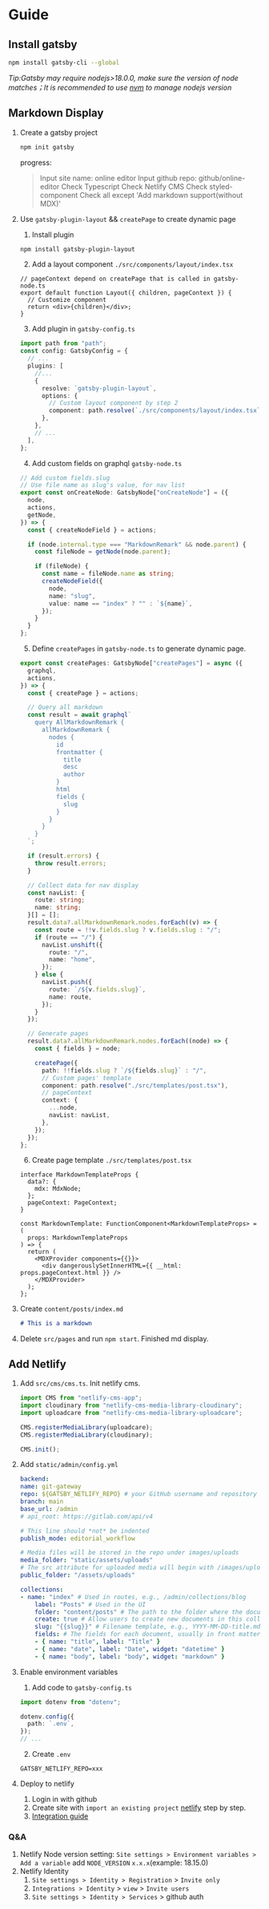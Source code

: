 # Guide

## Install gatsby

```bash
npm install gatsby-cli --global
```

_Tip:Gatsby may require nodejs>18.0.0, make sure the version of node matches；It is recommended to use [nvm](https://github.com/nvm-sh/nvm) to manage nodejs version_

## Markdown Display

1. Create a gatsby project

   ```bash
   npm init gatsby
   ```

   progress:

   > Input site name: online editor
   > Input github repo: github/online-editor
   > Check Typescript
   > Check Netlify CMS
   > Check styled-component
   > Check all except 'Add markdown support(without MDX)'

2. Use `gatsby-plugin-layout` && `createPage` to create dynamic page

   1. Install plugin

   ```bash
   npm install gatsby-plugin-layout
   ```

   2. Add a layout component `./src/components/layout/index.tsx`

   ```tsx
   // pageContext depend on createPage that is called in gatsby-node.ts
   export default function Layout({ children, pageContext }) {
     // Customize component
     return <div>{children}</div>;
   }
   ```

   3. Add plugin in `gatsby-config.ts`

   ```typescript
   import path from "path";
   const config: GatsbyConfig = {
     // ...
     plugins: [
       //...
       {
         resolve: `gatsby-plugin-layout`,
         options: {
           // Custom layout component by step 2
           component: path.resolve(`./src/components/layout/index.tsx`),
         },
       },
       // ...
     ],
   };
   ```

   4. Add custom fields on graphql `gatsby-node.ts`

   ```typescript
   // Add custom fields.slug
   // Use file name as slug's value, for nav list
   export const onCreateNode: GatsbyNode["onCreateNode"] = ({
     node,
     actions,
     getNode,
   }) => {
     const { createNodeField } = actions;

     if (node.internal.type === "MarkdownRemark" && node.parent) {
       const fileNode = getNode(node.parent);

       if (fileNode) {
         const name = fileNode.name as string;
         createNodeField({
           node,
           name: "slug",
           value: name == "index" ? "" : `${name}`,
         });
       }
     }
   };
   ```

   5. Define `createPages` in `gatsby-node.ts` to generate dynamic page.

   ```typescript
   export const createPages: GatsbyNode["createPages"] = async ({
     graphql,
     actions,
   }) => {
     const { createPage } = actions;

     // Query all markdown
     const result = await graphql`
       query AllMarkdownRemark {
         allMarkdownRemark {
           nodes {
             id
             frontmatter {
               title
               desc
               author
             }
             html
             fields {
               slug
             }
           }
         }
       }
     `;

     if (result.errors) {
       throw result.errors;
     }

     // Collect data for nav display
     const navList: {
       route: string;
       name: string;
     }[] = [];
     result.data?.allMarkdownRemark.nodes.forEach((v) => {
       const route = !!v.fields.slug ? v.fields.slug : "/";
       if (route == "/") {
         navList.unshift({
           route: "/",
           name: "home",
         });
       } else {
         navList.push({
           route: `/${v.fields.slug}`,
           name: route,
         });
       }
     });

     // Generate pages
     result.data?.allMarkdownRemark.nodes.forEach((node) => {
       const { fields } = node;

       createPage({
         path: !!fields.slug ? `/${fields.slug}` : "/",
         // Custom pages' template
         component: path.resolve("./src/templates/post.tsx"),
         // pageContext
         context: {
           ...node,
           navList: navList,
         },
       });
     });
   };
   ```

   6. Create page template `./src/templates/post.tsx`

   ```tsx
   interface MarkdownTemplateProps {
     data?: {
       mdx: MdxNode;
     };
     pageContext: PageContext;
   }

   const MarkdownTemplate: FunctionComponent<MarkdownTemplateProps> = (
     props: MarkdownTemplateProps
   ) => {
     return (
       <MDXProvider components={{}}>
         <div dangerouslySetInnerHTML={{ __html: props.pageContext.html }} />
       </MDXProvider>
     );
   };
   ```

3. Create `content/posts/index.md`

   ```md
   # This is a markdown
   ```

4. Delete `src/pages` and run `npm start`. Finished md display.

## Add Netlify

1. Add `src/cms/cms.ts`. Init netlify cms.

   ```typescript
   import CMS from "netlify-cms-app";
   import cloudinary from "netlify-cms-media-library-cloudinary";
   import uploadcare from "netlify-cms-media-library-uploadcare";

   CMS.registerMediaLibrary(uploadcare);
   CMS.registerMediaLibrary(cloudinary);

   CMS.init();
   ```

2. Add `static/admin/config.yml`

   ```yml
   backend:
   name: git-gateway
   repo: ${GATSBY_NETLIFY_REPO} # your GitHub username and repository name
   branch: main
   base_url: /admin
   # api_root: https://gitlab.com/api/v4

   # This line should *not* be indented
   publish_mode: editorial_workflow

   # Media files will be stored in the repo under images/uploads
   media_folder: "static/assets/uploads"
   # The src attribute for uploaded media will begin with /images/uploads
   public_folder: "/assets/uploads"

   collections:
   - name: "index" # Used in routes, e.g., /admin/collections/blog
       label: "Posts" # Used in the UI
       folder: "content/posts" # The path to the folder where the documents are stored
       create: true # Allow users to create new documents in this collection
       slug: "{{slug}}" # Filename template, e.g., YYYY-MM-DD-title.md
       fields: # The fields for each document, usually in front matter
       - { name: "title", label: "Title" }
       - { name: "date", label: "Date", widget: "datetime" }
       - { name: "body", label: "body", widget: "markdown" }
   ```

3. Enable environment variables

   1. Add code to `gatsby-config.ts`

   ```typescript
   import dotenv from "dotenv";

   dotenv.config({
     path: `.env`,
   });
   // ...
   ```

   2. Create `.env`

   ```env
   GATSBY_NETLIFY_REPO=xxx
   ```

4. Deploy to netlify
   1. Login in with github
   2. Create site with `import an existing project` [netlify](https://app.netlify.com/start) step by step.
   3. [Integration guide](https://docs.netlify.com/integrations/frameworks/gatsby/#app)

### Q&A

1. Netlify Node version setting: `Site settings > Environment variables > Add a variable` add `NODE_VERSION` `x.x.x`(example: 18.15.0)
2. Netlify Identity
   1. `Site settings > Identity > Registration` > `Invite only`
   2. `Integrations > Identity` > `view` > `Invite users`
   3. `Site settings > Identity > Services` > github auth
